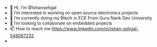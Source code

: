 - 👋 Hi, I’m @Ishansehgal
- 👀 I’m interested in working on open source electronics projects 
- 🌱 I’m currently doing my Btech in ECE From Guru Nank Dev University 
- 💞️ I’m looking to collaborate on embedded projects
- 📫 How to reach me https://www.linkedin.com/in/ishan-sehgal-548067232
-

<!---
Ishansehgal/Ishansehgal is a ✨ special ✨ repository because its `README.md` (this file) appears on your GitHub profile.
You can click the Preview link to take a look at your changes.
--->
